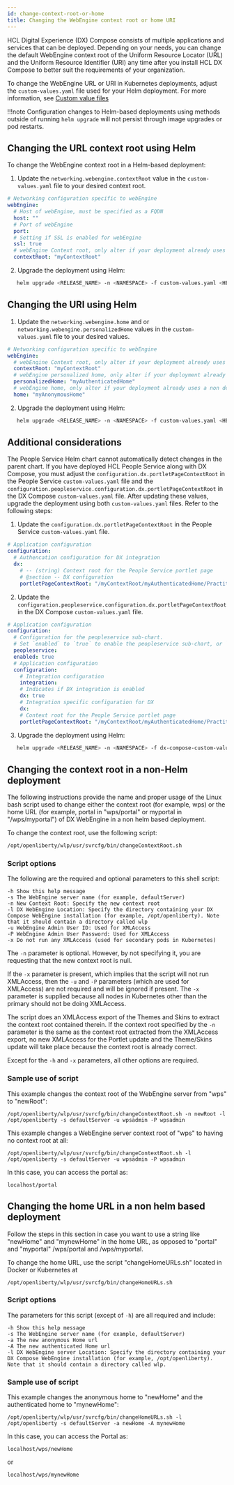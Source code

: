 ```yaml
---
id: change-context-root-or-home
title: Changing the WebEngine context root or home URI
---
```


HCL Digital Experience (DX) Compose consists of multiple applications and services that can be deployed. Depending on your needs, you can change the default WebEngine context root of the Uniform Resource Locator (URL) and the Uniform Resource Identifier (URI) any time after you install HCL DX Compose to better suit the requirements of your organization.

To change the WebEngine URL or URI in Kubernetes deployments, adjust the `custom-values.yaml` file used for your Helm deployment. For more information, see [Custom value files](../../install/kubernetes_deployment/preparation/mandatory_tasks/prepare_configuration.md#custom-value-files)

!!!note
    Configuration changes to Helm-based deployments using methods outside of running `helm upgrade` will not persist through image upgrades or pod restarts.

## Changing the URL context root using Helm

To change the WebEngine context root in a Helm-based deployment:

1. Update the `networking.webengine.contextRoot` value in the `custom-values.yaml` file to your desired context root.

  ```yaml
  # Networking configuration specific to webEngine
  webEngine:
    # Host of webEngine, must be specified as a FQDN
    host: ""
    # Port of webEngine
    port:
    # Setting if SSL is enabled for webEngine
    ssl: true
    # webEngine Context root, only alter if your deployment already uses a non default context route
    contextRoot: "myContextRoot"
  ```

2. Upgrade the deployment using Helm:

```sh
   helm upgrade <RELEASE_NAME> -n <NAMESPACE> -f custom-values.yaml <HELM_CHART_DIRECTORY>
```

## Changing the URI using Helm

1. Update the `networking.webengine.home` and or `networking.webengine.personalizedHome` values in the `custom-values.yaml` file to your desired values.

  ```yaml
  # Networking configuration specific to webEngine
  webEngine:
    # webEngine Context root, only alter if your deployment already uses a non default context route
    contextRoot: "myContextRoot"
    # webEngine personalized home, only alter if your deployment already uses a non default personalized home
    personalizedHome: "myAuthenticatedHome"
    # webEngine home, only alter if your deployment already uses a non default home
    home: "myAnonymousHome"
  ```

2. Upgrade the deployment using Helm:

```sh
   helm upgrade <RELEASE_NAME> -n <NAMESPACE> -f custom-values.yaml <HELM_CHART_DIRECTORY>
```

## Additional considerations

The People Service Helm chart cannot automatically detect changes in the parent chart. If you have deployed HCL People Service along with DX Compose, you must adjust the `configuration.dx.portletPageContextRoot` in the People Service `custom-values.yaml` file and the `configuration.peopleservice.configuration.dx.portletPageContextRoot` in the DX Compose `custom-values.yaml` file. After updating these values, upgrade the deployment using both `custom-values.yaml` files. Refer to the following steps:

1. Update the `configuration.dx.portletPageContextRoot` in the People Service `custom-values.yaml` file.

  ```yaml
  # Application configuration
  configuration:
    # Authencation configuration for DX integration
    dx:
      # -- (string) Context root for the People Service portlet page
      # @section -- DX configuration
      portletPageContextRoot: "/myContextRoot/myAuthenticatedHome/Practitioner/PeopleService"
  ```

2. Update the `configuration.peopleservice.configuration.dx.portletPageContextRoot` in the DX Compose `custom-values.yaml` file.

  ```yaml
  # Application configuration
  configuration:
    # Configuration for the peopleservice sub-chart.
    # Set `enabled` to `true` to enable the peopleservice sub-chart, or `false` to disable it.
    peopleservice:
    enabled: true
    # Application configuration
    configuration:
      # Integration configuration
      integration:
      # Indicates if DX integration is enabled
      dx: true
      # Integration specific configuration for DX
      dx:
      # Context root for the People Service portlet page
      portletPageContextRoot: "/myContextRoot/myAuthenticatedHome/Practitioner/PeopleService"
  ```

3. Upgrade the deployment using Helm:

```sh
   helm upgrade <RELEASE_NAME> -n <NAMESPACE> -f dx-compose-custom-values.yaml -f peopleservice-custom-values.yaml <HELM_CHART_DIRECTORY>
```

## Changing the context root in a non-Helm deployment

The following instructions provide the name and proper usage of the Linux bash script used to change either the context root (for example, wps) or the home URL (for example, portal in "wps/portal" or myportal in "/wps/myportal") of DX WebEngine in a non helm based deployment.

To change the context root, use the following script:

```sh
/opt/openliberty/wlp/usr/svrcfg/bin/changeContextRoot.sh
```

### Script options

The following are the required and optional parameters to this shell script:

```
-h Show this help message
-s The WebEngine server name (for example, defaultServer)
-n New Context Root: Specify the new context root
-l DX WebEngine Location: Specify the directory containing your DX Compose WebEngine installation (for example, /opt/openliberty). Note that it should contain a directory called wlp
-u WebEngine Admin User ID: Used for XMLAccess
-P WebEngine Admin User Password: Used for XMLAccess
-x Do not run any XMLAccess (used for secondary pods in Kubernetes)
```

The `-n` parameter is optional. However, by not specifying it, you are requesting that the new context root is null.

If the `-x` parameter is present, which implies that the script will not run XMLAccess, then the `-u` and `-P` parameters (which are used for XMLAccess) are not required and will be ignored if present. The `-x` parameter is supplied because all nodes in Kubernetes other than the primary should not be doing XMLAccess.

The script does an XMLAccess export of the Themes and Skins to extract the context root contained therein. If the context root specified by the `-n` parameter is the same as the context root extracted from the XMLAccess export, no new XMLAccess for the Portlet update and the Theme/Skins update will take place because the context root is already correct.

Except for the `-h` and `-x` parameters, all other options are required.

### Sample use of script

This example changes the context root of the WebEngine server from "wps" to "newRoot":

```
/opt/openliberty/wlp/usr/svrcfg/bin/changeContextRoot.sh -n newRoot -l /opt/openliberty -s defaultServer -u wpsadmin -P wpsadmin
```

This example changes a WebEngine server context root of "wps" to having no context root at all:

```
/opt/openliberty/wlp/usr/svrcfg/bin/changeContextRoot.sh -l /opt/openliberty -s defaultServer -u wpsadmin -P wpsadmin
```

In this case, you can access the portal as:

```
localhost/portal
```

## Changing the home URL in a non helm based deployment

Follow the steps in this section in case you want to use a string like "newHome" and "mynewHome" in the home URL, as opposed to "portal" and "myportal" /wps/portal and /wps/myportal.

To change the home URL, use the script "changeHomeURLs.sh" located in Docker or Kubernetes at

```
/opt/openliberty/wlp/usr/svrcfg/bin/changeHomeURLs.sh
```

### Script options

The parameters for this script (except of `-h`) are all required and include:

```
-h Show this help message
-s The WebEngine server name (for example, defaultServer)
-a The new anonymous Home url
-A The new authenticated Home url
-l DX WebEngine server Location: Specify the directory containing your DX Compose WebEngine installation (for example, /opt/openliberty). Note that it should contain a directory called wlp.
```

### Sample use of script

This example changes the anonymous home to "newHome" and the authenticated home to "mynewHome":

```
/opt/openliberty/wlp/usr/svrcfg/bin/changeHomeURLs.sh -l /opt/openliberty -s defaultServer -a newHome -A mynewHome
```

In this case, you can access the Portal as:

```
localhost/wps/newHome
```

or

```
localhost/wps/mynewHome
```